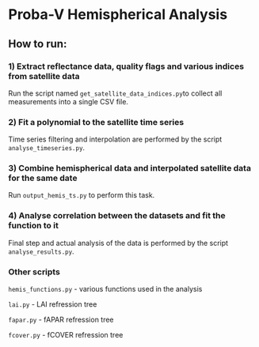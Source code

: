 # Proba-V Hemispherical Analysis

## How to run:

### 1) Extract reflectance data, quality flags and various indices from satellite data
Run the script named `get_satellite_data_indices.py`to collect all measurements into a single CSV file.

### 2) Fit a polynomial to the satellite time series 
Time series filtering and interpolation are performed by the script `analyse_timeseries.py`.

### 3) Combine hemispherical data and interpolated satellite data for the same date
Run `output_hemis_ts.py` to perform this task.

### 4) Analyse correlation between the datasets and fit the function to it
Final step and actual analysis of the data is performed by the script `analyse_results.py`.

### Other scripts
`hemis_functions.py` - various functions used in the analysis

`lai.py` - LAI refression tree

`fapar.py` - fAPAR refression tree

`fcover.py` - fCOVER refression tree
